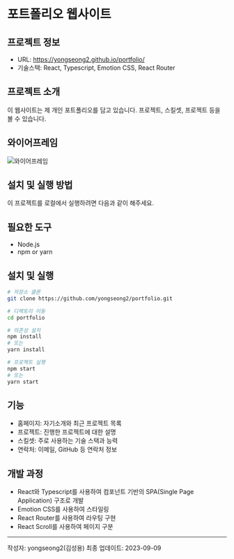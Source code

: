 # 포트폴리오 웹사이트

## 프로젝트 정보

- URL: https://yongseong2.github.io/portfolio/
- 기술스택: React, Typescript, Emotion CSS, React Router

## 프로젝트 소개

이 웹사이트는 제 개인 포트폴리오를 담고 있습니다. 프로젝트, 스킬셋, 프로젝트 등을 볼 수 있습니다.

## 와이어프레임

![와이어프레임](https://yongseong2.github.io/portfolio/Image/portfolioWireframe.png)

## 설치 및 실행 방법

이 프로젝트를 로컬에서 실행하려면 다음과 같이 해주세요.

## 필요한 도구

- Node.js
- npm or yarn

## 설치 및 실행

```bash
# 저장소 클론
git clone https://github.com/yongseong2/portfolio.git

# 디렉토리 이동
cd portfolio

# 의존성 설치
npm install
# 또는
yarn install

# 프로젝트 실행
npm start
# 또는
yarn start

```

## 기능

- 홈페이지: 자기소개와 최근 프로젝트 목록
- 프로젝트: 진행한 프로젝트에 대한 설명
- 스킬셋: 주로 사용하는 기술 스택과 능력
- 연락처: 이메일, GitHub 등 연락처 정보

## 개발 과정

- React와 Typescript를 사용하여 컴포넌트 기반의 SPA(Single Page Application) 구조로 개발
- Emotion CSS를 사용하여 스타일링
- React Router를 사용하여 라우팅 구현
- React Scroll를 사용하여 페이지 구분

---

작성자: yongseong2(김성용)
최종 업데이트: 2023-09-09
